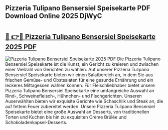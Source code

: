 ## Pizzeria Tulipano Bensersiel Speisekarte PDF Download Online 2025 DjWyC

# <h2><a href="http://gce7vrh.nevu.top/?p=Pizzeria+Tulipano+Bensersiel+Speisekarte">🔗 👉🔴 Pizzeria Tulipano Bensersiel Speisekarte 2025 PDF</a></h2>

[![Pizzeria Tulipano Bensersiel Speisekarte 2025 PDF](https://i.imgur.com/dBaPXMq.png)](http://gce7vrh.nevu.top/?p=Pizzeria+Tulipano+Bensersiel+Speisekarte)
Die Pizzeria Tulipano Bensersiel Speisekarte ist die Kunst, ein Gericht zu kreieren und zwischen einer Vielzahl von Gerichten zu wählen. Auf unserer Pizzeria Tulipano Bensersiel Speisekarte bieten wir einen Salatbereich an, in dem Sie aus frischen Gemüse- und Obstsalaten für eine gesunde Ernährung und ein leckeres Mittagessen wählen können. Für Fleischliebhaber bietet unsere Pizzeria Tulipano Bensersiel Speisekarte eine umfangreiche Auswahl an Rind-, Schweinefleisch-, Hühnchen- und Fischgerichten. Unseren Auserwählten bieten wir exquisite Gerichte wie Schaschlik und Steak an, die auf fettem Feuer zubereitet werden. Unsere Pizzeria Tulipano Bensersiel Speisekarte bietet eine große Auswahl an Desserts, von traditionellen Torten und Kuchen bis hin zu exquisiten Crème Brûlée und Schokoladenkapsel-Desserts.
